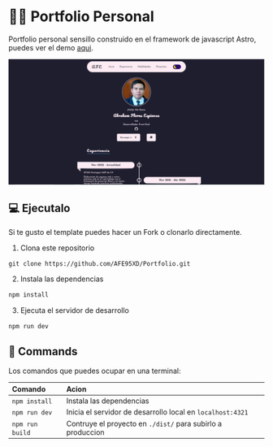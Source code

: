 # 🧑‍🚀 Portfolio Personal

Portfolio personal sensillo construido en el framework de javascript Astro, puedes ver el demo [aqui](https://portfolio-afe95xd.vercel.app/).

![just-the-basics](src/assets/img/img_portfolio.png)

## 💻 Ejecutalo

Si te gusto el template puedes hacer un Fork o clonarlo directamente.

1. Clona este repositorio

```
git clone https://github.com/AFE95XD/Portfolio.git
```

2. Instala las dependencias

```bash
npm install
```

3. Ejecuta el servidor de desarrollo

```bash
npm run dev
```

## 🧞 Commands

Los comandos que puedes ocupar en una terminal:

| Comando         | Acion                                                       |
| :-------------- | :---------------------------------------------------------- |
| `npm install`   | Instala las dependencias                                    |
| `npm run dev`   | Inicia el servidor de desarrollo local en `localhost:4321`  |
| `npm run build` | Contruye el proyecto en `./dist/` para subirlo a produccion |
